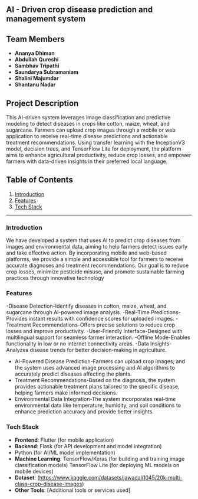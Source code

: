 ## AI - Driven crop disease prediction and management system

## Team Members
- **Ananya Dhiman** 
- **Abdullah Qureshi** 
- **Sambhav Tripathi** 
- **Saundarya Subramaniam** 
- **Shalini Majumdar** 
- **Shantanu Nadar** 

## Project Description
This AI-driven system leverages image classification and predictive modeling to detect diseases in crops like cotton, maize, wheat, and sugarcane. Farmers can upload crop images through a mobile or web application to receive real-time disease predictions and actionable treatment recommendations. Using transfer learning with the InceptionV3 model, decision trees, and TensorFlow Lite for deployment, the platform aims to enhance agricultural productivity, reduce crop losses, and empower farmers with data-driven insights in their preferred local language.

## Table of Contents
1. [Introduction](#introduction)
2. [Features](#features)
3. [Tech Stack](#tech-stack)



---

### Introduction
We have developed a system that uses AI to predict crop diseases from images and environmental data, aiming to help farmers detect issues early and take effective action. By incorporating mobile and web-based platforms, we provide a simple and accessible tool for farmers to receive accurate diagnoses and treatment recommendations. Our goal is to reduce crop losses, minimize pesticide misuse, and promote sustainable farming practices through innovative technology

### Features
-Disease Detection-Identify diseases in cotton, maize, wheat, and sugarcane through AI-powered image analysis.
-Real-Time Predictions-Provides instant results with confidence scores for uploaded images.
-Treatment Recommendations-Offers precise solutions to reduce crop losses and improve productivity.
-User-Friendly Interface-Designed with multilingual support for seamless farmer interaction.
-Offline Mode-Enables functionality in low or no internet connectivity areas.
-Data Insights-Analyzes disease trends for better decision-making in agriculture.
- AI-Powered Disease Prediction-Farmers can upload crop images, and the system uses advanced image processing and AI algorithms to accurately predict diseases affecting the plants.
- Treatment Recommendations-Based on the diagnosis, the system provides actionable treatment plans tailored to the specific disease, helping farmers make informed decisions.
- Environmental Data Integration-The system incorporates real-time environmental data like temperature, humidity, and soil conditions to enhance prediction accuracy and provide better insights.
  
### Tech Stack
- **Frontend**: Flutter (for mobile application)
- **Backend**: Flask (for API development and model integration)
-  Python (for AI/ML model implementation)
- **Machine Learning**: TensorFlow/Keras (for building and training image classification models)
TensorFlow Lite (for deploying ML models on mobile devices)
- **Dataset**: (https://www.kaggle.com/datasets/jawadali1045/20k-multi-class-crop-disease-images)
- **Other Tools**: [Additional tools or services used]

